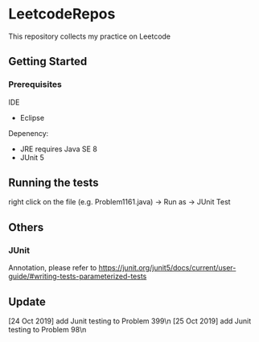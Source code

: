 # LeetcodeRepos

This repository collects my practice on Leetcode

## Getting Started

### Prerequisites

IDE
- Eclipse

Depenency: 
- JRE requires Java SE 8
- JUnit 5


## Running the tests

right click on the file (e.g. Problem1161.java) -> Run as -> JUnit Test


## Others

### JUnit
Annotation, please refer to https://junit.org/junit5/docs/current/user-guide/#writing-tests-parameterized-tests

## Update
[24 Oct 2019] add Junit testing to Problem 399\n
[25 Oct 2019] add Junit testing to Problem 98\n